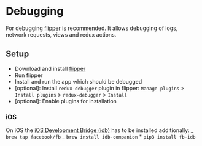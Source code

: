 # Debugging

For debugging [flipper](https://fbflipper.com/) is recommended.
It allows debugging of logs, network requests, views and redux actions.

## Setup

- Download and install [flipper](https://fbflipper.com/)
- Run flipper
- Install and run the app which should be debugged
- \[optional\]: Install `redux-debugger` plugin in flipper:
  `Manage plugins` > `Install plugins` > `redux-debugger` > `Install`
- \[optional\]: Enable plugins for installation

### iOS

On iOS the [iOS Development Bridge (idb)](https://github.com/facebook/idb#quick-start) has to be installed additionally:
_ `brew tap facebook/fb`
_ `brew install idb-companion` \* `pip3 install fb-idb`
